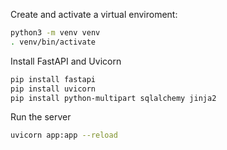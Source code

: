 Create and activate a virtual enviroment: 
```bash
python3 -m venv venv
. venv/bin/activate
```

Install FastAPI and Uvicorn
```bash
pip install fastapi
pip install uvicorn
pip install python-multipart sqlalchemy jinja2
```

Run the server
```bash
uvicorn app:app --reload
```